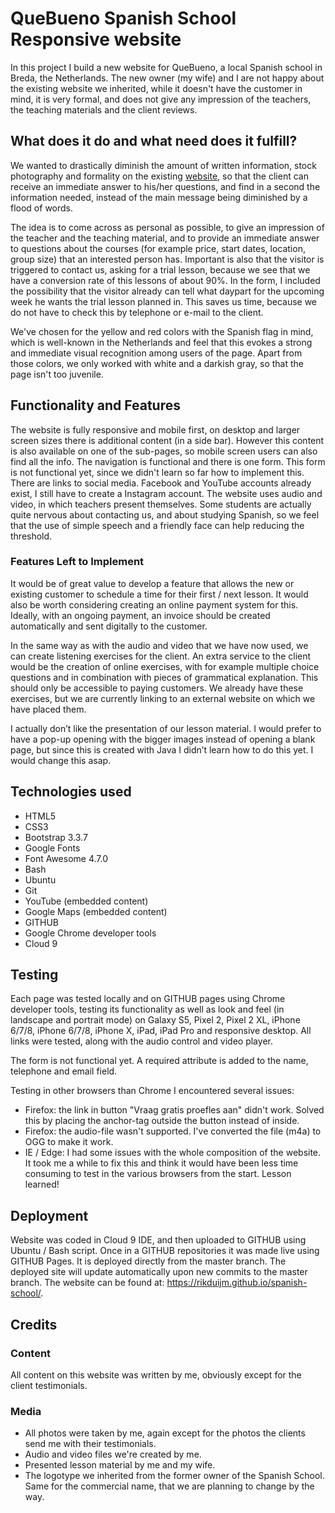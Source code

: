 # QueBueno Spanish School Responsive website
In this project I build a new website for QueBueno, a local Spanish school in Breda, the Netherlands. The new owner (my wife) and I are not happy about the existing website we inherited, while it doesn't have the customer in mind, it is very formal, and does not give any impression of the teachers, the teaching materials and the client reviews.

## What does it do and what need does it fulfill?
We wanted to drastically diminish the amount of written information, stock photography and formality on the existing [website](https://www.quebueno.nl/), so that the client can receive an immediate answer to his/her questions, and find in a second the information needed, instead of the main message being diminished by a flood of words. 

The idea is to come across as personal as possible, to give an impression of the teacher and the teaching material, and to provide an immediate answer to questions about the courses (for example price, start dates, location, group size) that an interested person has. Important is also that the visitor is triggered to contact us, asking for a trial lesson, because we see that we have a conversion rate of this lessons of about 90%. In the form, I included the possibility that the visitor already can tell what daypart for the upcoming week he wants the trial lesson planned in. This saves us time, because we do not have to check this by telephone or e-mail to the client.

We've chosen for the yellow and red colors with the Spanish flag in mind, which is well-known in the Netherlands and feel that this evokes a strong and immediate visual recognition among users of the page. Apart from those colors, we only worked with white and a darkish gray, so that the page isn't too juvenile.  


## Functionality and Features
The website is fully responsive and mobile first, on desktop and larger screen sizes there is additional content (in a side bar). However this content is also available on one of the sub-pages, so mobile screen users can also find all the info. The navigation is functional and there is one form. This form is not functional yet, since we didn't learn so far how to implement this. There are links to social media. Facebook and YouTube accounts already exist, I still have to create a Instagram account. 
The website uses audio and video, in which teachers present themselves. Some students are actually quite nervous about contacting us, and about studying Spanish, so we feel that the use of simple speech and a friendly face can help reducing the threshold. 

### Features Left to Implement
It would be of great value to develop a feature that allows the new or existing customer to schedule a time for their first / next lesson. 
It would also be worth considering creating an online payment system for this. Ideally, with an ongoing payment, an invoice should be created automatically and sent digitally to the customer.

In the same way as with the audio and video that we have now used, we can create listening exercises for the client. An extra service to the client would be the creation of online exercises, with for example multiple choice questions and in combination with pieces of grammatical explanation. This should only be accessible to paying customers. We already have these exercises, but we are currently linking to an external website on which we have placed them.

I actually don’t like the presentation of our lesson material. I would prefer to have a pop-up opening with the bigger images instead of opening a blank page, but since this is created with Java I didn’t learn how to do this yet. I would change this asap. 

## Technologies used
- HTML5
- CSS3
- Bootstrap 3.3.7
- Google Fonts
- Font Awesome 4.7.0
- Bash
- Ubuntu
- Git
- YouTube (embedded content)
- Google Maps (embedded content)
- GITHUB
- Google Chrome developer tools
- Cloud 9 

## Testing 
Each page was tested locally and on GITHUB pages using Chrome developer tools, testing its functionality as well as look and feel (in landscape and portrait mode) on 
Galaxy S5, Pixel 2, Pixel 2 XL, iPhone 6/7/8, iPhone 6/7/8, iPhone X, iPad, iPad Pro and responsive desktop. All links were tested, along with the audio control and video player. 

The form is not functional yet. A required attribute is added to the name, telephone and email field.  

Testing in other browsers than Chrome I encountered several issues:
- Firefox: the link in button "Vraag gratis proefles aan" didn't work. Solved this by placing the anchor-tag outside the button instead of inside. 
- Firefox: the audio-file wasn't supported. I've converted the file (m4a) to OGG to make it work. 
- IE / Edge: I had some issues with the whole composition of the website. 
It took me a while to fix this and think it would have been less time consuming to test in the various browsers from the start. Lesson learned!


## Deployment
Website was coded in Cloud 9 IDE, and then uploaded to GITHUB using Ubuntu / Bash script. Once in a GITHUB repositories it was made live using GITHUB Pages. It is deployed directly from the master branch. The deployed site will update automatically upon new commits to the master branch. The website can be found at: https://rikduijm.github.io/spanish-school/. 

## Credits

### Content
All content on this website was written by me, obviously except for the client testimonials. 

### Media
- All photos were taken by me, again except for the photos the clients send me with their testimonials. 
- Audio and video files we're created by me. 
- Presented lesson material by me and my wife. 
- The logotype we inherited from the former owner of the Spanish School. Same for the commercial name, that we are planning to change by the way.


